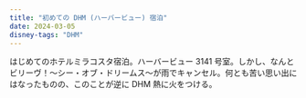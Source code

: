 ```yaml
---
title: "初めての DHM (ハーバービュー) 宿泊"
date: 2024-03-05
disney-tags: "DHM"
---
```


はじめてのホテルミラコスタ宿泊。ハーバービュー 3141 号室。しかし、なんとビリーヴ！〜シー・オブ・ドリームス〜が雨でキャンセル。何とも苦い思い出にはなったものの、このことが逆に DHM 熱に火をつける。 